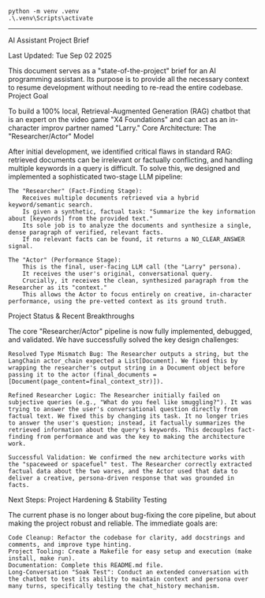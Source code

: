 ```
python -m venv .venv                          
.\.venv\Scripts\activate
```

---
AI Assistant Project Brief

Last Updated: Tue Sep 02 2025

This document serves as a "state-of-the-project" brief for an AI programming assistant. Its purpose is to provide all the necessary context to resume development without needing to re-read the entire codebase.
Project Goal

To build a 100% local, Retrieval-Augmented Generation (RAG) chatbot that is an expert on the video game "X4 Foundations" and can act as an in-character improv partner named "Larry."
Core Architecture: The "Researcher/Actor" Model

After initial development, we identified critical flaws in standard RAG: retrieved documents can be irrelevant or factually conflicting, and handling multiple keywords in a query is difficult. To solve this, we designed and implemented a sophisticated two-stage LLM pipeline:

    The "Researcher" (Fact-Finding Stage):
        Receives multiple documents retrieved via a hybrid keyword/semantic search.
        Is given a synthetic, factual task: "Summarize the key information about [keywords] from the provided text."
        Its sole job is to analyze the documents and synthesize a single, dense paragraph of verified, relevant facts.
        If no relevant facts can be found, it returns a NO_CLEAR_ANSWER signal.

    The "Actor" (Performance Stage):
        This is the final, user-facing LLM call (the "Larry" persona).
        It receives the user's original, conversational query.
        Crucially, it receives the clean, synthesized paragraph from the Researcher as its "context."
        This allows the Actor to focus entirely on creative, in-character performance, using the pre-vetted context as its ground truth.

Project Status & Recent Breakthroughs

The core "Researcher/Actor" pipeline is now fully implemented, debugged, and validated. We have successfully solved the key design challenges:

    Resolved Type Mismatch Bug: The Researcher outputs a string, but the LangChain actor_chain expected a List[Document]. We fixed this by wrapping the researcher's output string in a Document object before passing it to the actor (final_documents = [Document(page_content=final_context_str)]).

    Refined Researcher Logic: The Researcher initially failed on subjective queries (e.g., "What do you feel like smuggling?"). It was trying to answer the user's conversational question directly from factual text. We fixed this by changing its task. It no longer tries to answer the user's question; instead, it factually summarizes the retrieved information about the query's keywords. This decouples fact-finding from performance and was the key to making the architecture work.

    Successful Validation: We confirmed the new architecture works with the "spaceweed or spacefuel" test. The Researcher correctly extracted factual data about the two wares, and the Actor used that data to deliver a creative, persona-driven response that was grounded in facts.

Next Steps: Project Hardening & Stability Testing

The current phase is no longer about bug-fixing the core pipeline, but about making the project robust and reliable. The immediate goals are:

    Code Cleanup: Refactor the codebase for clarity, add docstrings and comments, and improve type hinting.
    Project Tooling: Create a Makefile for easy setup and execution (make install, make run).
    Documentation: Complete this README.md file.
    Long-Conversation "Soak Test": Conduct an extended conversation with the chatbot to test its ability to maintain context and persona over many turns, specifically testing the chat_history mechanism.
